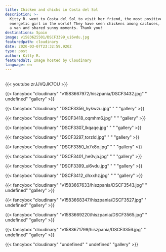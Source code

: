 ```yaml
---
title: Chicken and chicks in Costa del Sol
description: >-
  Kitty R. went to Costa del Sol to visit her friend, the most positive and
  energetic girl in the world! They have seen chickens among cactuses, slept in
  a van and shared sunny moments. Thank you!
destinations: Spain
image: v1583625501/DSCF3399_ui6vdu.jpg
featuredpath: cloudinary
date: 2020-03-07T23:32:59.920Z
type: post
author: Kitty R.
featuredalt: Image hosted by Cloudinary
language: en
---
```

<br>{{< youtube zrJJVQJK7OU >}}</br>

{{< fancybox "cloudinary" "v1583667972/hiszpania/DSCF3432.jpg" "  undefined" "gallery" >}}

{{< fancybox "cloudinary" "DSCF3356_hykwzu.jpg" "   " "gallery" >}}

{{< fancybox "cloudinary" "DSCF3418_oqmhm6.jpg" "    " "gallery" >}}

{{< fancybox "cloudinary" "DSCF3307_lkqaqe.jpg" "    " "gallery" >}}

{{< fancybox "cloudinary" "DSCF3297_torzld.jpg" "    " "gallery" >}}

{{< fancybox "cloudinary" "DSCF3350_lx7x8o.jpg" "    " "gallery" >}}

{{< fancybox "cloudinary" "DSCF3401_he0vja.jpg" "    " "gallery" >}}

{{< fancybox "cloudinary" "DSCF3399_ui6vdu.jpg" "    " "gallery" >}}

{{< fancybox "cloudinary" "DSCF3412_dhxxhz.jpg" "    " "gallery" >}}

{{< fancybox "cloudinary" "v1583667633/hiszpania/DSCF3543.jpg" " undefined" "gallery" >}}

{{< fancybox "cloudinary" "v1583668347/hiszpania/DSCF3527.jpg" " undefined" "gallery" >}}

{{< fancybox "cloudinary" "v1583669220/hiszpania/DSCF3565.jpg" " undefined" "gallery" >}}

{{< fancybox "cloudinary" "v1583671799/hiszpania/DSCF3356.jpg" " undefined" "gallery" >}}

{{< fancybox "cloudinary" "undefined" " undefined" "gallery" >}}